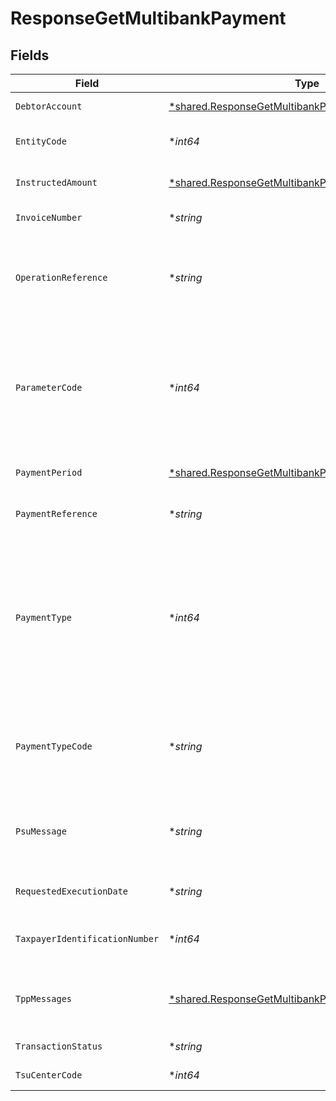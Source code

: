 # ResponseGetMultibankPayment


## Fields

| Field                                                                                                                                  | Type                                                                                                                                   | Required                                                                                                                               | Description                                                                                                                            | Example                                                                                                                                |
| -------------------------------------------------------------------------------------------------------------------------------------- | -------------------------------------------------------------------------------------------------------------------------------------- | -------------------------------------------------------------------------------------------------------------------------------------- | -------------------------------------------------------------------------------------------------------------------------------------- | -------------------------------------------------------------------------------------------------------------------------------------- |
| `DebtorAccount`                                                                                                                        | [*shared.ResponseGetMultibankPaymentDebtorAccount](../../models/shared/responsegetmultibankpaymentdebtoraccount.md)                    | :heavy_minus_sign:                                                                                                                     | Cuenta del ordenante .                                                                                                                 |                                                                                                                                        |
| `EntityCode`                                                                                                                           | **int64*                                                                                                                               | :heavy_minus_sign:                                                                                                                     | Entidad del pago Multibanco                                                                                                            | 1                                                                                                                                      |
| `InstructedAmount`                                                                                                                     | [*shared.ResponseGetMultibankPaymentInstructedAmount](../../models/shared/responsegetmultibankpaymentinstructedamount.md)              | :heavy_minus_sign:                                                                                                                     | Importe de la transferencia .                                                                                                          |                                                                                                                                        |
| `InvoiceNumber`                                                                                                                        | **string*                                                                                                                              | :heavy_minus_sign:                                                                                                                     | Número de factura/recibo                                                                                                               | 12345678901234567890                                                                                                                   |
| `OperationReference`                                                                                                                   | **string*                                                                                                                              | :heavy_minus_sign:                                                                                                                     | Referencia obtenida en la consulta de valor a pagar a la Seguridad Social.                                                             | 1501ab4e-6904-11ea-bc55-0242ac130003                                                                                                   |
| `ParameterCode`                                                                                                                        | **int64*                                                                                                                               | :heavy_minus_sign:                                                                                                                     | Código de parámetro asociado al importe. Obtenido en la consulta de catálogo de special-service-payments                               | 3                                                                                                                                      |
| `PaymentPeriod`                                                                                                                        | [*shared.ResponseGetMultibankPaymentPaymentPeriod](../../models/shared/responsegetmultibankpaymentpaymentperiod.md)                    | :heavy_minus_sign:                                                                                                                     | Periodo por el que se realiza el pago                                                                                                  |                                                                                                                                        |
| `PaymentReference`                                                                                                                     | **string*                                                                                                                              | :heavy_minus_sign:                                                                                                                     | Referencia del pago Multibanco .                                                                                                       | 123456789                                                                                                                              |
| `PaymentType`                                                                                                                          | **int64*                                                                                                                               | :heavy_minus_sign:                                                                                                                     | Valores posibles para service-payments 1- Servicios 2 – Compras Valores posibles para special-service-payments - Devueltos en catálogo | 1                                                                                                                                      |
| `PaymentTypeCode`                                                                                                                      | **string*                                                                                                                              | :heavy_minus_sign:                                                                                                                     | Código del tipo de pago. Devuelto en el catalogo de tipos pagos al sector público                                                      | 05                                                                                                                                     |
| `PsuMessage`                                                                                                                           | **string*                                                                                                                              | :heavy_minus_sign:                                                                                                                     | Texto enviado al TPP a través del HUB para ser mostrado al PSU.                                                                        | Mensaje de ejemplo                                                                                                                     |
| `RequestedExecutionDate`                                                                                                               | **string*                                                                                                                              | :heavy_minus_sign:                                                                                                                     | Fecha de ejecución futura                                                                                                              | 2018-05-17                                                                                                                             |
| `TaxpayerIdentificationNumber`                                                                                                         | **int64*                                                                                                                               | :heavy_minus_sign:                                                                                                                     | Número de identificación del contribuyente                                                                                             | 6244688226942976                                                                                                                       |
| `TppMessages`                                                                                                                          | [*shared.ResponseGetMultibankPaymentTppMessages](../../models/shared/responsegetmultibankpaymenttppmessages.md)                        | :heavy_minus_sign:                                                                                                                     | Mensaje para el TPP enviado a través del HUB.                                                                                          |                                                                                                                                        |
| `TransactionStatus`                                                                                                                    | **string*                                                                                                                              | :heavy_minus_sign:                                                                                                                     | Estado de la transacción                                                                                                               | ACCP                                                                                                                                   |
| `TsuCenterCode`                                                                                                                        | **int64*                                                                                                                               | :heavy_minus_sign:                                                                                                                     | Código del centro TSU                                                                                                                  | 2698                                                                                                                                   |